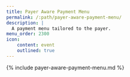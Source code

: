 ```yaml
---
title: Payer Aware Payment Menu
permalink: /:path/payer-aware-payment-menu/
description: |
  A payment menu tailored to the payer.
menu_order: 2300
icon:
    content: event
    outlined: true
---
```


{% include payer-aware-payment-menu.md %}
